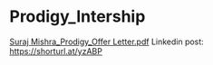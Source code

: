 # Prodigy_Intership
[Suraj Mishra_Prodigy_Offer Letter.pdf](https://github.com/Suraj2853/Prodigy_Intership/files/13998669/Suraj.Mishra_Prodigy_Offer.Letter.pdf)
Linkedin post: https://shorturl.at/yzABP

